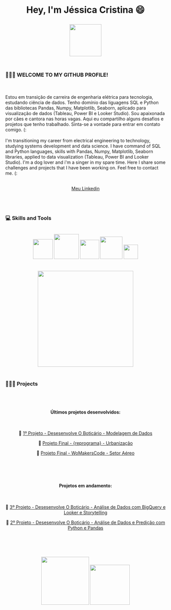 <h1 align="center">


<p align="center"><b> Hey, I'm Jéssica Cristina </b> 😄 <p>
  
<p align="center">
<img src= "https://github.com/jessicacristinams/jessicacristinams/assets/109877484/3583e97e-2f1b-4893-b600-409045788f4f" width="100px"/>
</p>



### <br> 🙋🏾‍♀ WELCOME TO MY GITHUB PROFILE! 
<br>
  


<br>
<p1 align="center"> 
  Estou em transição de carreira de engenharia elétrica para tecnologia, estudando ciência de dados. Tenho domínio das liguagens SQL e Python das bibliotecas Pandas, Numpy, Matplotlib, Seaborn, aplicado para visualização de dados (Tableau, Power BI e Looker Studio). Sou apaixonada por cães e cantora nas horas vagas. Aqui eu compartilho alguns desafios e projetos que tenho trabalhado. Sinta-se a vontade para entrar em contato comigo. (:
</p1>
<br>
<br>
<p1 align="center">
  I'm transitioning my career from electrical engineering to technology, studying systems development and data science. I have command of SQL and Python languages, skills with Pandas, Numpy, Matplotlib, Seaborn libraries, applied to data visualization (Tableau, Power BI and Looker Studio). I'm a dog lover and i'm a singer in my spare time. Here I share some challenges and projects that I have been working on. Feel free to contact me. (:
</p1>
<br>

<br>

<div align="center">
  
  [Meu Linkedin](https://www.linkedin.com/in/jessica-cristina-machado/)
  
</div>
<br>
  
### <br> 💻 Skills and Tools
<br>
  



<div align="center">
<img src="https://cdn.jsdelivr.net/gh/devicons/devicon/icons/python/python-original-wordmark.svg" width="62px"/>
<img src="https://cdn.jsdelivr.net/gh/devicons/devicon/icons/sqlite/sqlite-original-wordmark.svg" width="78px"/>
<img src="https://cdn.jsdelivr.net/gh/devicons/devicon/icons/pandas/pandas-original-wordmark.svg" width="60px"/>
<img src="https://cdn.jsdelivr.net/gh/devicons/devicon/icons/git/git-original-wordmark.svg" width="70px"/>
<img src="https://cdn.jsdelivr.net/gh/devicons/devicon/icons/github/github-original-wordmark.svg" width="45px"/>
</div>     
          
<br>
<br>
          

<div align="center">

<img src=https://github.com/jessicacristinams/jessicacristinams/assets/109877484/71ab83fb-c22a-4dc6-8e54-1ddd32ad02dd width="300px" />
</div>


  
### <br> 👩🏾‍💻 Projects
<br>
  


<div align="center">
  
  #### <br> Últimos projetos desenvolvidos:
  <br>

  📝 [1º Projeto - Desesenvolve O Boticário - Modelagem de Dados](https://github.com/jessicacristinams/1Projeto_Desenvolve_OBoticario)
  
  📝 [Projeto Final - {reprograma} - Urbanização](https://github.com/jessicacristinams/urbanizacao)
  
  📝 [Projeto Final - WoMakersCode - Setor Aéreo](https://github.com/jessicacristinams/BootcampTECHMINAs/blob/main/desafios/Desafio_Final_Setor_Aereo_Sarah_Gilbert_Tech_Minas.ipynb)
  
<br>
<br>
</div>

<div align="center">
  
  #### <br> Projetos em andamento:
  <br>

  📝 [3º Projeto - Desesenvolve O Boticário - Análise de Dados com BigQuery e Looker e Storytelling](https://github.com/jessicacristinams/3Projeto_Desenvolve_OBoticario)
  
  📝 [2º Projeto - Desesenvolve O Boticário - Análise de Dados e Predição com Python e Pandas](https://github.com/jessicacristinams/2Projeto_Desenvolve_OBoticario)
  
  
  
</div>


<br>
<br>
<br>
<br>

<div align="center">
  <img src=https://github.com/jessicacristinams/jessicacristinams/assets/109877484/b9e567ae-9d38-43d6-94d0-9909f997c786 width="150px"//>
  <img src=https://media4.giphy.com/media/tqfS3mgQU28ko/200.webp?cid=ecf05e47jp2btft5mymo1f0e5ct5d4k2qejbcxezvn38rqeb&ep=v1_gifs_search&rid=200.webp&ct=g width="125px"//>
</div>






